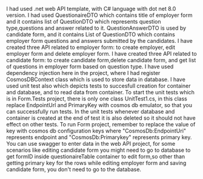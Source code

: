 I had used .net web API template, with C# language with dot net 8.0 version.
I had used QuestionaireDTO which contains title of employer form and it contains list of QuestionDTO which represents question type,questions and answer related to it.
QuestionAnswerDTO is used by candidate form, and it contains List of QuestionDTO which contains employer form questions and answers submitted by the candidates.
I have created three API related to employer form: to create employer, edit employer form and delete employer form.
I have created three API related to candidate form: to create candidate form,delete candidate form, and get list of questions in employer form based on question type.
I have used dependency injection here in the project, where I had register CosmosDBContext class which is used to store data in database.
I have used unit test also which depicts tests to succesfull creation for container and database, and to read data from container.
To start the unit tests which is in Form.Tests project, there is only one class UnitTest1.cs, in this class replace EndpointUrl and PrimaryKey with cosmos db emulator, so that you can successfully run tests.
In the unit tests whenever database and container is created at the end of test it is also deleted so it should not have effect on other tests.
To run Form project, remember to replace the value of key with cosmos db configuration keys where "CosmosDb:EndpointUri" represents endpoint and "CosmosDb:Primarykey" represents primary key.
You can use swagger to enter data in the web API project, for some scenarios like editing candidate form you might need to go to database to get formID inside questionaireTable container to edit form,so other than getting primary key for the rows while editing employer form and saving candidate form, you don't need to go to the database.
